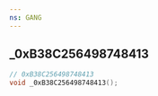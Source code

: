 ```yaml
---
ns: GANG
---
```

## _0xB38C256498748413

```c
// 0xB38C256498748413
void _0xB38C256498748413();
```

